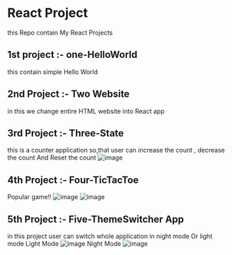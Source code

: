 # React Project
this Repo contain My React Projects
## 1st project :- one-HelloWorld
this contain simple Hello World
## 2nd Project :- Two Website
in this we change entire HTML website into React app
## 3rd Project :- Three-State 
this is a counter application so,that user can increase the count , decrease the count And Reset the count
![image](https://user-images.githubusercontent.com/56904422/90362410-2fc28600-e07e-11ea-9e14-e689e71113cd.png)

## 4th Project :- Four-TicTacToe
Popular game!!
![image](https://user-images.githubusercontent.com/56904422/90340339-16392400-e015-11ea-8f68-d90822123ba9.png)
![image](https://user-images.githubusercontent.com/56904422/90340332-07527180-e015-11ea-86a8-47429aea37bb.png)
## 5th Project :- Five-ThemeSwitcher App
in this project user can switch whole application in night mode Or light mode
Light Mode
![image](https://user-images.githubusercontent.com/56904422/90604557-a72d1c80-e21a-11ea-9139-4f979556065b.png)
Night Mode
![image](https://user-images.githubusercontent.com/56904422/90604620-c330be00-e21a-11ea-963b-b4a2e39e1e64.png)


